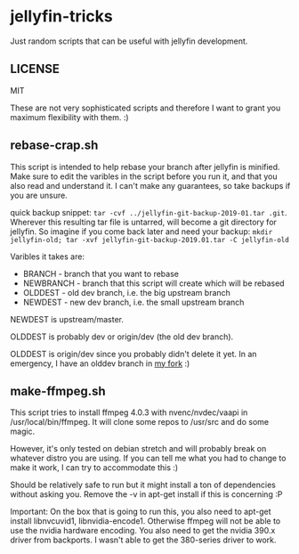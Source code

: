 # jellyfin-tricks

Just random scripts that can be useful with jellyfin development.

## LICENSE

MIT

These are not very sophisticated scripts and therefore I want to grant you maximum flexibility with them. :)

## rebase-crap.sh

This script is intended to help rebase your branch after jellyfin is minified. Make sure to edit the varibles
in the script before you run it, and that you also read and understand it. I can't make any guarantees, so take backups if you are
unsure.

quick backup snippet: `tar -cvf ../jellyfin-git-backup-2019-01.tar .git`. Wherever this resulting tar file is untarred, will become a git directory for jellyfin. So imagine if you come back later and need your backup: `mkdir jellyfin-old; tar -xvf jellyfin-git-backup-2019.01.tar -C jellyfin-old`

Varibles it takes are:
* BRANCH - branch that you want to rebase
* NEWBRANCH - branch that this script will create which will be rebased
* OLDDEST - old dev branch, i.e. the big upstream branch
* NEWDEST - new dev branch, i.e. the small upstream branch

NEWDEST is upstream/master.

OLDDEST is probably dev or origin/dev (the old dev branch).

OLDDEST is origin/dev since you probably didn't delete it yet. In an emergency, I have an olddev branch in [my fork](https://github.com/hawken93/jellyfin/tree/olddev) :)

## make-ffmpeg.sh
This script tries to install ffmpeg 4.0.3 with nvenc/nvdec/vaapi in /usr/local/bin/ffmpeg. It will clone some repos to /usr/src and do some magic.

However, it's only tested on debian stretch and will probably break on whatever distro you are using. If you can tell me what you had to change to make it work, I can try to accommodate this :)

Should be relatively safe to run but it might install a ton of dependencies without asking you. Remove the -v in apt-get install if this is concerning :P

Important: On the box that is going to run this, you also need to apt-get install libnvcuvid1, libnvidia-encode1. Otherwise ffmpeg will not be able to use the nvidia hardware encoding. You also need to get the nvidia 390.x driver from backports. I wasn't able to get the 380-series driver to work.
